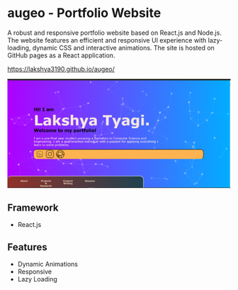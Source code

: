 # augeo - Portfolio Website
A robust and responsive portfolio website based on React.js and Node.js. The website features an efficient and responsive UI experience with lazy-loading, dynamic CSS and interactive animations. The site is hosted on GitHub pages as a React application. 

https://lakshya3190.github.io/augeo/

![Screenshot](https://github.com/Lakshya3190/augeo/blob/master/Screenshot%20(23).png)

## Framework
- React.js

## Features
- Dynamic Animations
- Responsive
- Lazy Loading

